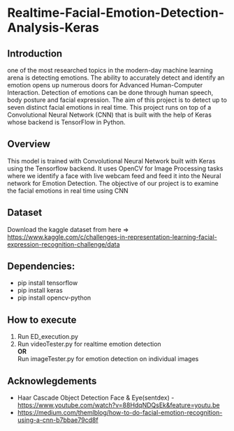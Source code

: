 # Realtime-Facial-Emotion-Detection-Analysis-Keras

## Introduction
one of the most researched topics in the modern-day machine learning arena is detecting emotions. The ability to accurately detect and identify an emotion opens up numerous doors for Advanced Human-Computer Interaction. Detection of emotions can be done through human speech, body posture and facial expression. The aim of this project is to detect up to seven distinct facial emotions in real time. This project runs on top of a Convolutional Neural Network (CNN) that is built with the help of Keras whose backend is TensorFlow in Python.

## Overview
This model is trained with Convolutional Neural Network built with Keras using the Tensorflow backend.
It uses OpenCV for Image Processing tasks where we identify a face with live webcam feed and feed it into the Neural network for Emotion Detection.
The objective of our project is to examine the facial emotions in real time using CNN

## Dataset 
Download the kaggle dataset from here => https://www.kaggle.com/c/challenges-in-representation-learning-facial-expression-recognition-challenge/data

## Dependencies:
* pip install tensorflow
* pip install keras
* pip install opencv-python

## How to execute
1. Run ED_execution.py
2. Run videoTester.py for realtime emotion detection </br>
   <b>OR</b> </br> Run imageTester.py for emotion detection on individual images

## Acknowlegdements
* Haar Cascade Object Detection Face & Eye(sentdex) - https://www.youtube.com/watch?v=88HdqNDQsEk&feature=youtu.be
* https://medium.com/themlblog/how-to-do-facial-emotion-recognition-using-a-cnn-b7bbae79cd8f
